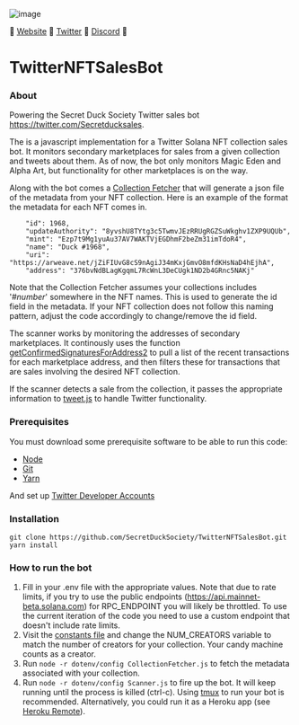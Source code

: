 ![image](https://user-images.githubusercontent.com/92042266/138783963-75192638-e232-42e9-a0a6-6132495d37ef.png)

🦆 [Website](https://secretducksociety.com) 🦆 [Twitter](https://twitter.com/secretducknft) 🦆 [Discord](https://discord.gg/a7nVsdsv5Q) 🦆

# TwitterNFTSalesBot

### About

Powering the Secret Duck Society Twitter sales bot https://twitter.com/Secretducksales.

The is a javascript implementation for a Twitter Solana NFT collection sales bot. It monitors secondary marketplaces for sales from a given collection and tweets about them. As of now, the bot only monitors Magic Eden and Alpha Art, but functionality for other marketplaces is on the way.

Along with the bot comes a [Collection Fetcher](https://github.com/SecretDuckSociety/TwitterNFTSalesBot/blob/main/CollectionFetcher.js) that will generate a json file of the metadata from your NFT collection. Here is an example of the format the metadata for each NFT comes in.
```
    "id": 1968,
    "updateAuthority": "8yvshU8TYtg3c5TwmvJEzRRUgRGZSuWkghv1ZXP9UQUb",
    "mint": "Ezp7t9Mg1yuAu37AV7WAKTVjEGDhmF2beZm31imTdoR4",
    "name": "Duck #1968",
    "uri": "https://arweave.net/jZiFIUvG8cS9nAgiJ34mKxjGmvO8mfdKHsNaD4hEjhA",
    "address": "376bvNdBLagKgqmL7RcWnL3DeCUgk1ND2b4GRnc5NAKj"
```
Note that the Collection Fetcher assumes your collections includes '#*number*' somewhere in the NFT names. This is used to generate the id field in the metadata. If your NFT collection does not follow this naming pattern, adjust the code accordingly to change/remove the id field.

The scanner works by monitoring the addresses of secondary marketplaces. It continously uses the function [getConfirmedSignaturesForAddress2](https://solana-labs.github.io/solana-web3.js/classes/Connection.html#getConfirmedSignaturesForAddress2) to pull a list of the recent transactions for each marketplace address, and then filters these for transactions that are sales involving the desired NFT collection. 

If the scanner detects a sale from the collection, it passes the appropriate information to [tweet.js](https://github.com/SecretDuckSociety/TwitterNFTSalesBot/blob/main/tweet.js) to handle Twitter functionality.

### Prerequisites
You must download some prerequisite software to be able to run this code:
- [Node](https://nodejs.org/en/download/)
- [Git](https://github.com/git-guides/install-git)
- [Yarn](https://classic.yarnpkg.com/lang/en/docs/install/#mac-stable)

And set up [Twitter Developer Accounts](https://developer.twitter.com/en/apply-for-access)

### Installation
```
git clone https://github.com/SecretDuckSociety/TwitterNFTSalesBot.git
yarn install
```

### How to run the bot

1. Fill in your .env file with the appropriate values. Note that due to rate limits, if you try to use the public endpoints (https://api.mainnet-beta.solana.com) for RPC_ENDPOINT you will likely be throttled. To use the current iteration of the code you need to use a custom endpoint that doesn't include rate limits.
2. Visit the [constants file](https://github.com/SecretDuckSociety/TwitterNFTSalesBot/blob/main/utils/Constants.js) and change the NUM_CREATORS variable to match the number of creators for your collection. Your candy machine counts as a creator.
3. Run `node -r dotenv/config CollectionFetcher.js` to fetch the metadata associated with your collection.
4. Run `node -r dotenv/config Scanner.js` to fire up the bot. It will keep running until the process is killed (ctrl-c). Using [tmux](https://github.com/tmux/tmux) to run your bot is recommended. Alternatively, you could run it as a Heroku app (see [Heroku Remote](https://devcenter.heroku.com/articles/git#creating-a-heroku-remote)).
